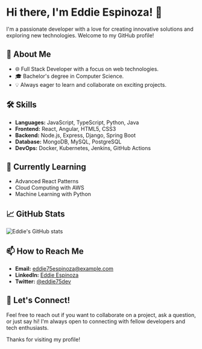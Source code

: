 # Hi there, I'm Eddie Espinoza! 👋

I'm a passionate developer with a love for creating innovative solutions and exploring new technologies. Welcome to my GitHub profile!

## 🚀 About Me
- 🌐 Full Stack Developer with a focus on web technologies.
- 🎓 Bachelor's degree in Computer Science.
- 💡 Always eager to learn and collaborate on exciting projects.

## 🛠️ Skills
- **Languages:** JavaScript, TypeScript, Python, Java
- **Frontend:** React, Angular, HTML5, CSS3
- **Backend:** Node.js, Express, Django, Spring Boot
- **Database:** MongoDB, MySQL, PostgreSQL
- **DevOps:** Docker, Kubernetes, Jenkins, GitHub Actions

## 🌱 Currently Learning
- Advanced React Patterns
- Cloud Computing with AWS
- Machine Learning with Python

## 📈 GitHub Stats
![Eddie's GitHub stats](https://github-readme-stats.vercel.app/api?username=eddie75espinoza-dev&show_icons=true&theme=radical)

## 📫 How to Reach Me
- **Email:** eddie75espinoza@example.com
- **LinkedIn:** [Eddie Espinoza](https://www.linkedin.com/in/eddie75espinoza)
- **Twitter:** [@eddie75dev](https://twitter.com/eddie75dev)

## 💬 Let's Connect!
Feel free to reach out if you want to collaborate on a project, ask a question, or just say hi! I'm always open to connecting with fellow developers and tech enthusiasts.

Thanks for visiting my profile!
```` ▋
